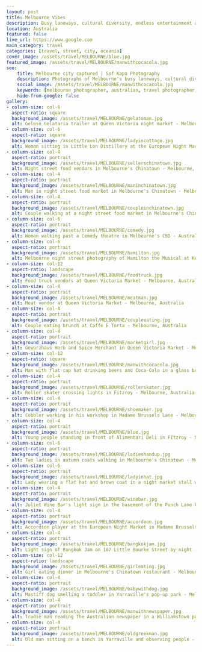```yaml
---
layout: post
title: Melbourne Vibes
description: Busy laneways, cultural diversity, endless entertainment and best coffee breaks are just a few words to describe you...
location: Australia
featured: false
live_url: https://www.google.com
main_category: travel
categories: [travel, street, city, oceania]
cover_image: /assets/travel/MELBOURNE/blue.jpg
featured_image: /assets/travel/MELBOURNE/manwithcocacola.jpg
seo:
    title: Melbourne city captured | Sof Kapa Photography
    description: Photographs of Melbourne's busy laneways, cultural diversity, endless entertainment and best coffee breaks
    social_image: /assets/travel/MELBOURNE/manwithcocacola.jpg
    keywords: [melbourne photographer, australian, travel photographer, street photography melbourne, city, oceania]
    hide-from-google: false 
gallery:
- column-size: col-6
  aspect-ratio: square
  background_image: /assets/travel/MELBOURNE/gelatoman.jpg
  alt: Geloso Gelataria trailer at Queen Victoria night market - Melbourne, Australia
- column-size: col-6
  aspect-ratio: square
  background_image: /assets/travel/MELBOURNE/ladyincottage.jpg
  alt: Woman sitting in Little Lon Distillery at the European Night Market in Madame Brussels Lane - Melbourne, Australia
- column-size: col-4
  aspect-ratio: portrait
  background_image: /assets/travel/MELBOURNE/sellerschinatown.jpg
  alt: Night street food vendors in Melbourne's Chinatown - Melbourne, Australia
- column-size: col-4
  aspect-ratio: portrait
  background_image: /assets/travel/MELBOURNE/maninchinatown.jpg
  alt: Man in night street food market in Melbourne's Chinatown - Melbourne, Australia
- column-size: col-4
  aspect-ratio: portrait
  background_image: /assets/travel/MELBOURNE/coupleinchinatown.jpg
  alt: Couple walking at a night street food market in Melbourne's Chinatown - Melbourne, Australia
- column-size: col-6
  aspect-ratio: portrait
  background_image: /assets/travel/MELBOURNE/comedy.jpg
  alt: Woman walking past a Comedy theatre in Melbourne's CBD - Australia
- column-size: col-6
  aspect-ratio: portrait
  background_image: /assets/travel/MELBOURNE/hamilton.jpg
  alt: Melbourne night street photography of Hamilton the Musical at Her Majesty's Theatre - Melbourne, Australia
- column-size: col-12
  aspect-ratio: landscape
  background_image: /assets/travel/MELBOURNE/foodtruck.jpg
  alt: Food truck vendors at Queen Victoria Market - Melbourne, Australia
- column-size: col-4
  aspect-ratio: portrait
  background_image: /assets/travel/MELBOURNE/meatman.jpg
  alt: Meat vendor at Queen Victoria Market - Melbourne, Australia
- column-size: col-4
  aspect-ratio: portrait
  background_image: /assets/travel/MELBOURNE/coupleeating.jpg
  alt: Couple eating brunch at Caffe E Torta - Melbourne, Australia
- column-size: col-4
  aspect-ratio: portrait
  background_image: /assets/travel/MELBOURNE/marketgirl.jpg
  alt: Gewurzhaus Herb and Spice Merchant in Queen Victoria Market - Melbourne, Australia
- column-size: col-12
  aspect-ratio: square
  background_image: /assets/travel/MELBOURNE/manwithcocacola.jpg
  alt: Man with flat cap hat drinking beers and Coca-Cola in a glass bottle - Melbourne, Australia
- column-size: col-4
  aspect-ratio: portrait
  background_image: /assets/travel/MELBOURNE/rollerskater.jpg
  alt: Roller skater crossing lights in Fitzroy - Melbourne, Australia
- column-size: col-4
  aspect-ratio: portrait
  background_image: /assets/travel/MELBOURNE/shoemaker.jpg
  alt: Cobbler working in his workshop in Madame Brussels Lane - Melbourne, Australia
- column-size: col-4
  aspect-ratio: portrait
  background_image: /assets/travel/MELBOURNE/blue.jpg
  alt: Young people standing in front of Alimentari Deli in Fitzroy - Melbourne, Australia
- column-size: col-6
  aspect-ratio: portrait
  background_image: /assets/travel/MELBOURNE/ladieshandup.jpg
  alt: Two ladies in autumn coats walking in Melbourne's Chinatown - Melbourne, Australia
- column-size: col-6
  aspect-ratio: portrait
  background_image: /assets/travel/MELBOURNE/ladyinhat.jpg
  alt: Lady wearing a flat hat and brown coat in a night market stall with fairy lights - Melbourne, Australia
- column-size: col-4
  aspect-ratio: portrait
  background_image: /assets/travel/MELBOURNE/winebar.jpg
  alt: Juliet Wine Bar's light sign in the basement of the Punch Lane building in Little Bourke St - Melbourne, Australia
- column-size: col-4
  aspect-ratio: portrait
  background_image: /assets/travel/MELBOURNE/accordeon.jpg
  alt: Accordion player at the European Night Market in Madame Brussels Lane - Melbourne, Australia
- column-size: col-4
  aspect-ratio: portrait
  background_image: /assets/travel/MELBOURNE/bangkokjam.jpg
  alt: Light sign of Bangkok Jam on 107 Little Bourke Street by night - Melbourne, Australia
- column-size: col-12
  aspect-ratio: landscape
  background_image: /assets/travel/MELBOURNE/girleating.jpg
  alt: Girl eating dinner in Melbourne's Chinatown restaurant - Melbourne, Australia
- column-size: col-4
  aspect-ratio: portrait
  background_image: /assets/travel/MELBOURNE/babywithdog.jpg
  alt: Mastiff dog smelling a toddler in Yarraville's pop-up park - Melbourne, Australia
- column-size: col-4
  aspect-ratio: portrait
  background_image: /assets/travel/MELBOURNE/manwithnewspaper.jpg
  alt: Tradie man reading The Australian newspaper in a Williamstown park - Melbourne, Australia
- column-size: col-4
  aspect-ratio: portrait
  background_image: /assets/travel/MELBOURNE/oldgreekman.jpg
  alt: Old man sitting on a bench in Yarraville and observing people - Melbourne, Australia
---
```


